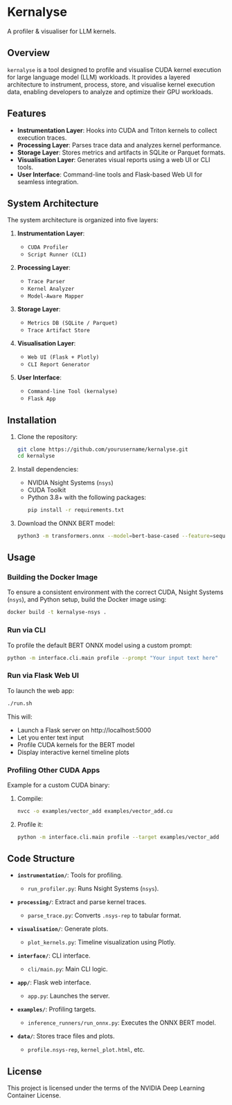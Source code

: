 # Kernalyse

A profiler & visualiser for LLM kernels.

## Overview

`kernalyse` is a tool designed to profile and visualise CUDA kernel execution for large language model (LLM) workloads. It provides a layered architecture to instrument, process, store, and visualise kernel execution data, enabling developers to analyze and optimize their GPU workloads.

## Features

- **Instrumentation Layer**: Hooks into CUDA and Triton kernels to collect execution traces.
- **Processing Layer**: Parses trace data and analyzes kernel performance.
- **Storage Layer**: Stores metrics and artifacts in SQLite or Parquet formats.
- **Visualisation Layer**: Generates visual reports using a web UI or CLI tools.
- **User Interface**: Command-line tools and Flask-based Web UI for seamless integration.

## System Architecture

The system architecture is organized into five layers:

1. **Instrumentation Layer**:
   - `CUDA Profiler`
   - `Script Runner (CLI)`

2. **Processing Layer**:
   - `Trace Parser`
   - `Kernel Analyzer`
   - `Model-Aware Mapper`

3. **Storage Layer**:
   - `Metrics DB (SQLite / Parquet)`
   - `Trace Artifact Store`

4. **Visualisation Layer**:
   - `Web UI (Flask + Plotly)`
   - `CLI Report Generator`

5. **User Interface**:
   - `Command-line Tool (kernalyse)`
   - `Flask App`

## Installation

1. Clone the repository:
   ```bash
   git clone https://github.com/yourusername/kernalyse.git
   cd kernalyse
   ```

2. Install dependencies:
   - NVIDIA Nsight Systems (`nsys`)
   - CUDA Toolkit
   - Python 3.8+ with the following packages:
     ```bash
     pip install -r requirements.txt
     ```

3. Download the ONNX BERT model:
   ```bash
   python3 -m transformers.onnx --model=bert-base-cased --feature=sequence-classification onnx-models/bert
   ```

## Usage

###  Building the Docker Image

To ensure a consistent environment with the correct CUDA, Nsight Systems (`nsys`), and Python setup, build the Docker image using:

```bash
docker build -t kernalyse-nsys .
```

### Run via CLI

To profile the default BERT ONNX model using a custom prompt:
```bash
python -m interface.cli.main profile --prompt "Your input text here"
```

### Run via Flask Web UI

To launch the web app:
```bash
./run.sh
```

This will:
- Launch a Flask server on http://localhost:5000
- Let you enter text input
- Profile CUDA kernels for the BERT model
- Display interactive kernel timeline plots

### Profiling Other CUDA Apps

Example for a custom CUDA binary:

1. Compile:
   ```bash
   nvcc -o examples/vector_add examples/vector_add.cu
   ```

2. Profile it:
   ```bash
   python -m interface.cli.main profile --target examples/vector_add
   ```

## Code Structure

- **`instrumentation/`**: Tools for profiling.
  - `run_profiler.py`: Runs Nsight Systems (`nsys`).

- **`processing/`**: Extract and parse kernel traces.
  - `parse_trace.py`: Converts `.nsys-rep` to tabular format.

- **`visualisation/`**: Generate plots.
  - `plot_kernels.py`: Timeline visualization using Plotly.

- **`interface/`**: CLI interface.
  - `cli/main.py`: Main CLI logic.

- **`app/`**: Flask web interface.
  - `app.py`: Launches the server.

- **`examples/`**: Profiling targets.
  - `inference_runners/run_onnx.py`: Executes the ONNX BERT model.

- **`data/`**: Stores trace files and plots.
  - `profile.nsys-rep`, `kernel_plot.html`, etc.

## License

This project is licensed under the terms of the NVIDIA Deep Learning Container License.